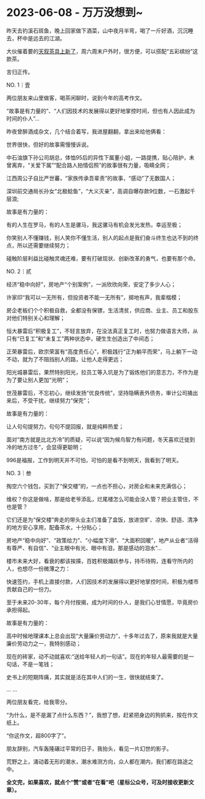 # 2023-06-08 - 万万没想到~

昨天去钓溪石斑鱼，晚上回家做下酒菜，山中夜月半弯，喝了一斤好酒，沉沉睡去，杯中是远去的江湖。

大伙催着要的[天叙茶具上新了](http://mp.weixin.qq.com/s?__biz=Mzg2MTg2OTYzNQ==&mid=2247483788&idx=1&sn=b2401d8bb258fb218229f6ac700ae95b&chksm=ce11c2a0f9664bb613e3ea01db04e9d7a61d637c914e9038baabb3b78a45e6b198d616d3dc05&scene=21#wechat_redirect)，周六周末户外时，很方便，可以搭配“五彩缤纷”这款茶。

言归正传。

NO. 1｜壹

两位朋友来山里做客，喝茶闲聊时，说到今年的高考作文。

“故事是有力量的”、“人们因技术的发展得以更好地掌控时间，但也有人因此成为时间的仆人”...

昨夜曾醉酒成杂文，几个结合着写，我进屋翻翻，拿出来给他俩看：

世界很快，但好的故事需慢慢诉说。

中石油旗下孙公司胡总，体恤95后的异性下属董小姐，一路提携，贴心陪护，未曾离弃，“关爱下属”“配合路人拍情侣照”的故事很有力量，吸睛全网；

江西周公子自比严世蕃，“家族传承吾辈责”的故事，“感动”了无数国人；

深圳前交通局长孙女“北极鲶鱼”，“大义灭亲”，高调自曝存款9位数，一石激起千层浪;

故事是有力量的：

有的人生在罗马，有的人生是骡马，我这骡马有机会发光发热，幸运至极；

你笑别人不懂赚钱，别人笑你不懂生活，别人的起点是我们奋斗终生也达不到的终点，所以还需要继续努力；

碰触阶层利益比碰触灵魂还难，要有打破现状、创新改革的勇气，也要有那个命。

NO. 2｜贰

经济“稳中向好”，房地产“个别案例”，一派欣欣向荣，安定了多少人心；

许家印“我可以一无所有，但投资者不能一无所有”，掷地有声，我辈楷模；

房企老板们个个积极自救，全都没有保镖，生活清贫，供应商、业主、员工和股东对他们特别关心和理解；

恒大暴雷后“积极复工”，不轻言放弃，在没法真正复工时，也努力做语言大师，从只有“已复工”和“未复工”两种状态中，硬生生创造出了中间态；

正荣暴雷后，欧宗荣富有“高度责任心”，积极践行“正为躺平而荣”，马上躺下一动不动，就为了不阻挡别人的路，让他人走得更远；

阳光城暴雷后，果然特别阳光，拉员工等入坑是为了锻炼他们的意志力，不作为是为了要让别人更加“光明”；

世茂暴雷后，不忘初心，继续发扬“优良传统”，坚持隐瞒表外债务，审计公司捅出来后，不受干扰，继续努力“保壳”；

故事是有力量的：

让人句句提努力，句句不提回报，就是纯粹热爱；

面对“南方就是比北方冷”的质疑，可以说“因为候鸟智力有问题，冬天喜欢迁徙到冷的地方过冬”，会显得更聪明；

996是福报，工作到明天并不可怕，可怕的是看不到明天，我看到了明天。

NO. 3｜叁

掏空六个钱包，买到了“保交楼”的，一点也不担心，对房企和未来充满信心；

维权？你这是做啥，那是给老爷添乱，烂尾楼怎么可能会没人管？把业主管住，不也是管？

它们还是为“保交楼”奔走的带头业主们准备了盒饭，放进空旷、凉快、舒适、清净的地方安心享用，配备茶水，十分贴心；

房地产“稳中向好”、“政策给力”、“小幅度下滑”、“大面积回暖”，地产从业者“活得有尊严、有自信”、“业主眼中有光、眼中有泪，那是感动的泪水”...

楼市未来大好，看衰的都该挨揍，百姓积极踊跃参与，持币待购，连看守所内的人，也想尽一份微薄之力：


快速签约，手机上直接付款，人们因技术的发展得以更好地掌控时间，积极为楼市贡献自己的一份力。

至于未来20-30年，每个月付按揭，成为时间的仆人，是我们心甘情愿，毕竟房价承担得起。

故事是有力量的：

高中时候地理课本上总会出现“大量廉价劳动力”，十多年过去了，原来我就是大量廉价劳动力之一，我特别感动；

现在的砖家，动不动就喜欢:“送给年轻人的一句话”。现在的年轻人最需要的是一句话，不是一笔钱；

史书上的短期阵痛，其实就是活在其中人们的一生，很快就结束了。

... ...

两位朋友看完，给我零分。

“为什么，是不是漏了点什么东西？”，我想了想，赶紧把身边的狗抓来，按在作文纸上。

“你这作文，超800字了”。

朋友辞别，汽车轰隆碾过平常的日子，我抬头，看见一片幻世的影子。

荒野之上，涌动着无形的潮水，潮水难测方向，众人都在潮内，我们都在路途之中。

**全文完，如果喜欢，就点个“赞”或者“在看”吧（星标公众号，可及时接收更新文章）。**